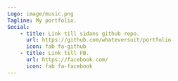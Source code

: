 ```yaml
---
Logo: image/music.png
Tagline: My portfolio.
Social:
    - title: Link till sidans github repo.
      url: https://github.com/whateversuit/portfolio
      icon: fab fa-github
    - title: Link till FB.
      url: https://facebook.com/
      icon: fab fa-facebook
---
```

